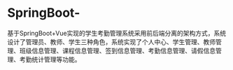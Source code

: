 # SpringBoot-
基于SpringBoot+Vue实现的学生考勤管理系统采用前后端分离的架构方式，系统设计了管理员、教师、学生三种角色，系统实现了个人中心、学生管理、教师管理、班级信息管理、课程信息管理、签到信息管理、考勤信息管理、请假信息管理、考勤统计管理等功能。

